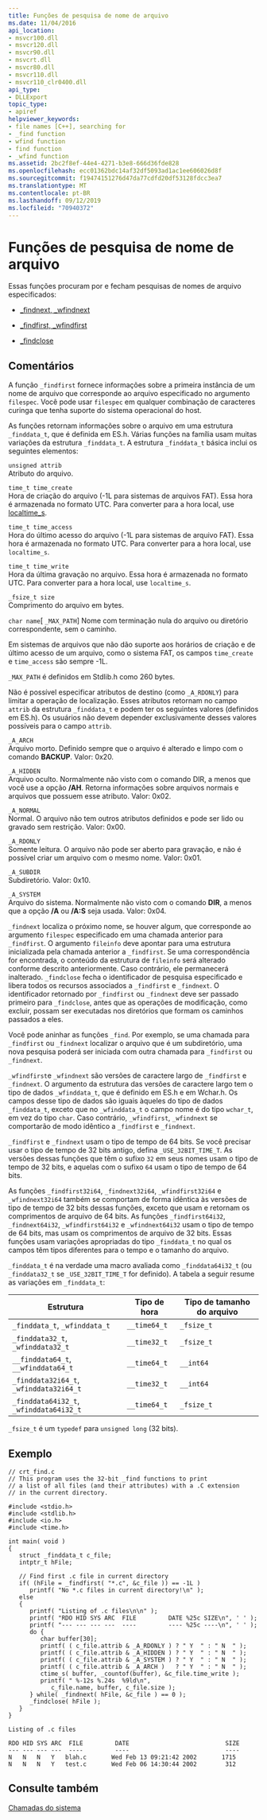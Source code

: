 ```yaml
---
title: Funções de pesquisa de nome de arquivo
ms.date: 11/04/2016
api_location:
- msvcr100.dll
- msvcr120.dll
- msvcr90.dll
- msvcrt.dll
- msvcr80.dll
- msvcr110.dll
- msvcr110_clr0400.dll
api_type:
- DLLExport
topic_type:
- apiref
helpviewer_keywords:
- file names [C++], searching for
- _find function
- wfind function
- find function
- _wfind function
ms.assetid: 2bc2f8ef-44e4-4271-b3e8-666d36fde828
ms.openlocfilehash: ecc01362bdc14af32df5093ad1ac1ee606026d8f
ms.sourcegitcommit: f19474151276d47da77cdfd20df53128fdcc3ea7
ms.translationtype: MT
ms.contentlocale: pt-BR
ms.lasthandoff: 09/12/2019
ms.locfileid: "70940372"
---
```

# <a name="filename-search-functions"></a>Funções de pesquisa de nome de arquivo

Essas funções procuram por e fecham pesquisas de nomes de arquivo especificados:

- [_findnext, _wfindnext](../c-runtime-library/reference/findnext-functions.md)

- [_findfirst, _wfindfirst](../c-runtime-library/reference/findfirst-functions.md)

- [_findclose](../c-runtime-library/reference/findclose.md)

## <a name="remarks"></a>Comentários

A função `_findfirst` fornece informações sobre a primeira instância de um nome de arquivo que corresponde ao arquivo especificado no argumento `filespec`. Você pode usar `filespec` em qualquer combinação de caracteres curinga que tenha suporte do sistema operacional do host.

As funções retornam informações sobre o arquivo em uma estrutura `_finddata_t`, que é definida em ES.h. Várias funções na família usam muitas variações da estrutura `_finddata_t`. A estrutura `_finddata_t` básica inclui os seguintes elementos:

`unsigned attrib`<br/>
Atributo do arquivo.

`time_t time_create`<br/>
Hora de criação do arquivo (-1L para sistemas de arquivos FAT). Essa hora é armazenada no formato UTC. Para converter para a hora local, use [localtime_s](../c-runtime-library/reference/localtime-s-localtime32-s-localtime64-s.md).

`time_t time_access`<br/>
Hora do último acesso do arquivo (-1L para sistemas de arquivo FAT). Essa hora é armazenada no formato UTC. Para converter para a hora local, use `localtime_s`.

`time_t time_write`<br/>
Hora da última gravação no arquivo. Essa hora é armazenada no formato UTC. Para converter para a hora local, use `localtime_s`.

`_fsize_t size`<br/>
Comprimento do arquivo em bytes.

`char name`[ `_MAX_PATH`] Nome com terminação nula do arquivo ou diretório correspondente, sem o caminho.

Em sistemas de arquivos que não dão suporte aos horários de criação e de último acesso de um arquivo, como o sistema FAT, os campos `time_create` e `time_access` são sempre -1L.

`_MAX_PATH` é definidos em Stdlib.h como 260 bytes.

Não é possível especificar atributos de destino (como `_A_RDONLY`) para limitar a operação de localização. Esses atributos retornam no campo `attrib` da estrutura `_finddata_t` e podem ter os seguintes valores (definidos em ES.h). Os usuários não devem depender exclusivamente desses valores possíveis para o campo `attrib`.

`_A_ARCH`<br/>
Arquivo morto. Definido sempre que o arquivo é alterado e limpo com o comando **BACKUP**. Valor: 0x20.

`_A_HIDDEN`<br/>
Arquivo oculto. Normalmente não visto com o comando DIR, a menos que você use a opção **/AH**. Retorna informações sobre arquivos normais e arquivos que possuem esse atributo. Valor: 0x02.

`_A_NORMAL`<br/>
Normal. O arquivo não tem outros atributos definidos e pode ser lido ou gravado sem restrição. Valor: 0x00.

`_A_RDONLY`<br/>
Somente leitura. O arquivo não pode ser aberto para gravação, e não é possível criar um arquivo com o mesmo nome. Valor: 0x01.

`_A_SUBDIR`<br/>
Subdiretório. Valor: 0x10.

`_A_SYSTEM`<br/>
Arquivo do sistema. Normalmente não visto com o comando **DIR**, a menos que a opção **/A** ou **/A:S** seja usada. Valor: 0x04.

`_findnext` localiza o próximo nome, se houver algum, que corresponde ao argumento `filespec` especificado em uma chamada anterior para `_findfirst`. O argumento `fileinfo` deve apontar para uma estrutura inicializada pela chamada anterior a `_findfirst`. Se uma correspondência for encontrada, o conteúdo da estrutura de `fileinfo` será alterado conforme descrito anteriormente. Caso contrário, ele permanecerá inalterado. `_findclose` fecha o identificador de pesquisa especificado e libera todos os recursos associados a `_findfirst` e `_findnext`. O identificador retornado por `_findfirst` ou `_findnext` deve ser passado primeiro para `_findclose`, antes que as operações de modificação, como excluir, possam ser executadas nos diretórios que formam os caminhos passados a eles.

Você pode aninhar as funções `_find`. Por exemplo, se uma chamada para `_findfirst` ou `_findnext` localizar o arquivo que é um subdiretório, uma nova pesquisa poderá ser iniciada com outra chamada para `_findfirst` ou `_findnext`.

`_wfindfirst`e `_wfindnext` são versões de caractere largo de `_findfirst` e `_findnext`. O argumento da estrutura das versões de caractere largo tem o tipo de dados `_wfinddata_t`, que é definido em ES.h e em Wchar.h. Os campos desse tipo de dados são iguais àqueles do tipo de dados `_finddata_t`, exceto que no `_wfinddata_t` o campo nome é do tipo `wchar_t`, em vez do tipo `char`. Caso contrário, `_wfindfirst`, `_wfindnext` se comportarão de modo idêntico a `_findfirst` e `_findnext`.

`_findfirst` e `_findnext` usam o tipo de tempo de 64 bits. Se você precisar usar o tipo de tempo de 32 bits antigo, defina `_USE_32BIT_TIME_T`. As versões dessas funções que têm o sufixo `32` em seus nomes usam o tipo de tempo de 32 bits, e aquelas com o sufixo `64` usam o tipo de tempo de 64 bits.

As funções `_findfirst32i64`, `_findnext32i64`, `_wfindfirst32i64` e `_wfindnext32i64` também se comportam de forma idêntica às versões de tipo de tempo de 32 bits dessas funções, exceto que usam e retornam os comprimentos de arquivo de 64 bits. As funções `_findfirst64i32`, `_findnext64i32`, `_wfindfirst64i32` e `_wfindnext64i32` usam o tipo de tempo de 64 bits, mas usam os comprimentos de arquivo de 32 bits. Essas funções usam variações apropriadas do tipo `_finddata_t` no qual os campos têm tipos diferentes para o tempo e o tamanho do arquivo.

`_finddata_t` é na verdade uma macro avaliada como `_finddata64i32_t` (ou `_finddata32_t` se `_USE_32BIT_TIME_T` for definido). A tabela a seguir resume as variações em `_finddata_t`:

|Estrutura|Tipo de hora|Tipo de tamanho do arquivo|
|---------------|---------------|--------------------|
|`_finddata_t`, `_wfinddata_t`|`__time64_t`|`_fsize_t`|
|`_finddata32_t`, `_wfinddata32_t`|`__time32_t`|`_fsize_t`|
|`__finddata64_t`, `__wfinddata64_t`|`__time64_t`|`__int64`|
|`_finddata32i64_t`, `_wfinddata32i64_t`|`__time32_t`|`__int64`|
|`_finddata64i32_t`, `_wfinddata64i32_t`|`__time64_t`|`_fsize_t`|

`_fsize_t` é um `typedef` para `unsigned long` (32 bits).

## <a name="example"></a>Exemplo

```
// crt_find.c
// This program uses the 32-bit _find functions to print
// a list of all files (and their attributes) with a .C extension
// in the current directory.

#include <stdio.h>
#include <stdlib.h>
#include <io.h>
#include <time.h>

int main( void )
{
   struct _finddata_t c_file;
   intptr_t hFile;

   // Find first .c file in current directory
   if( (hFile = _findfirst( "*.c", &c_file )) == -1L )
      printf( "No *.c files in current directory!\n" );
   else
   {
      printf( "Listing of .c files\n\n" );
      printf( "RDO HID SYS ARC  FILE         DATE %25c SIZE\n", ' ' );
      printf( "--- --- --- ---  ----         ---- %25c ----\n", ' ' );
      do {
         char buffer[30];
         printf( ( c_file.attrib & _A_RDONLY ) ? " Y  " : " N  " );
         printf( ( c_file.attrib & _A_HIDDEN ) ? " Y  " : " N  " );
         printf( ( c_file.attrib & _A_SYSTEM ) ? " Y  " : " N  " );
         printf( ( c_file.attrib & _A_ARCH )   ? " Y  " : " N  " );
         ctime_s( buffer, _countof(buffer), &c_file.time_write );
         printf( " %-12s %.24s  %9ld\n",
            c_file.name, buffer, c_file.size );
      } while( _findnext( hFile, &c_file ) == 0 );
      _findclose( hFile );
   }
}
```

```Output
Listing of .c files

RDO HID SYS ARC  FILE         DATE                           SIZE
--- --- --- ---  ----         ----                           ----
N   N   N   Y   blah.c       Wed Feb 13 09:21:42 2002       1715
N   N   N   Y   test.c       Wed Feb 06 14:30:44 2002        312
```

## <a name="see-also"></a>Consulte também

[Chamadas do sistema](../c-runtime-library/system-calls.md)
